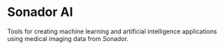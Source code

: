 # Sonador AI

Tools for creating machine learning and artificial intelligence applications using medical imaging data from Sonador.
